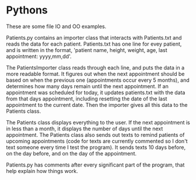 # Pythons
These are some file IO and OO examples. 

Patients.py contains an importer class that interacts with Patients.txt and reads the data for each patient. Patients.txt has one line for evey patient, and is written in the format, 'patient name, height, weight, age, last appointment: yyyy,mm,dd'. 

The PatientsImporter class reads through each line, and puts the data in a more readable format. It figures out when the next appointment should be based on when the previous one (appointments occur every 5 months), and determines how many days remain until the next appointment. If an appointment was scheduled for today, it updates patients.txt with the data from that days appointment, including resetting the date of the last appointment to the current date. Then the importer gives all this data to the Patients class.

The Patients class displays everything to the user. If the next appointment is in less than a month, it displays the number of days until the next appointment. The Patients class also sends out texts to remind patients of upcoming appointments (code for texts are currently commented so I don't text someone every time I test the program). It sends texts 10 days before, on the day before, and on the day of the appointment.

Patients.py has comments after every significant part of the program, that help explain how things work.